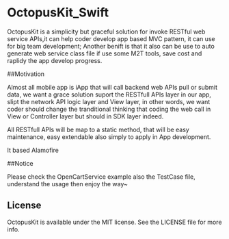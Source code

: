# OctopusKit_Swift
 
OctopusKit is a simplicity but graceful solution for invoke RESTful web service APIs,it can help coder develop app based MVC pattern, it can use for big team development; Another benift is that it also can be use to auto generate web service class file if use some M2T tools, save cost and raplidy the app develop progress.

##Motivation

 Almost all mobile app is iApp that will call backend web APIs pull or submit data, we want a grace solution suport the RESTfull APIs layer in our app, slipt the network API logic layer and  View layer, in other words, we want coder should change the tranditional thinking that coding the web call in View or Controller layer but should in SDK layer indeed. 

 All RESTfull APIs will be map to a static method, that will be easy maintenance, easy extendable also simply to apply in App development.
 

It based Alamofire

##Notice

Please check the OpenCartService example also the TestCase file, understand the usage then enjoy the way~

## License

OctopusKit is available under the MIT license. See the LICENSE file for more info.
